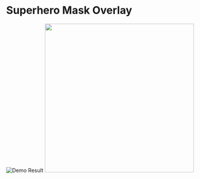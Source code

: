 # Superhero Mask Overlay
![Demo Result](https://github.com/kranok-dev/Superhero_Mask_Overlay/blob/main/thumbnail.png?v=4&s=50)
<img src="https://github.com/kranok-dev/Superhero_Mask_Overlay/blob/main/thumbnail.png" width="400">
